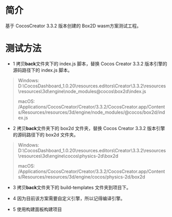 # 简介
基于 CocosCreator 3.3.2 版本创建的 Box2D wasm方案测试工程。
# 测试方法

 - 1 拷贝**back**文件夹下的 index.js 脚本，替换 Cocos Creator 3.3.2 版本引擎的源码路径下的 index.js 脚本。
 > Windows: D:\CocosDashboard_1.0.20\resources\.editors\Creator\3.3.2\resources\resources\3d\engine\node_modules\@cocos\box2d\index.js
 >
 > macOS: /Applications/CocosCreator/Creator/3.3.2/CocosCreator.app/Contents/Resources/resources/3d/engine/node_modules/@cocos/box2d/index.js

 - 2 拷贝**back**文件夹下的 box2d 文件夹，替换 Cocos Creator 3.3.2 版本引擎的源码路径下的 box2d 文件夹。
 > Windows: D:\CocosDashboard_1.0.20\resources\.editors\Creator\3.3.2\resources\resources\3d\engine\cocos\physics-2d\box2d
 >
 > macOS: /Applications/CocosCreator/Creator/3.3.2/CocosCreator.app/Contents/Resources/resources/3d/engine/cocos/physics-2d/box2d

 - 3 拷贝**back**文件夹下的 build-templates 文件夹到项目下。

 - 4 因为目前该方案需要自定义引擎，所以记得编译引擎。

 - 5 使用构建面板构建项目